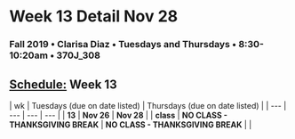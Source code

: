 # Week 13 Detail Nov 28

### Fall 2019 • Clarisa Diaz • Tuesdays and Thursdays • 8:30-10:20am • 370J_308

## [Schedule:](./) Week 13

| wk | Tuesdays \(due on date listed\) | Thursdays \(due on date listed\) |
| --- | --- | --- | --- |
| **13** | **Nov 26** | **Nov 28** |
| **class** | **NO CLASS - THANKSGIVING BREAK** | **NO CLASS - THANKSGIVING BREAK** |
| 